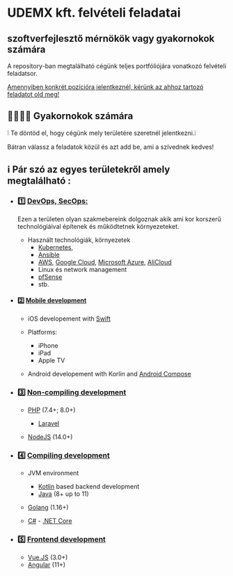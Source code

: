 # UDEMX kft. felvételi feladatai 

## szoftverfejlesztő mérnökök vagy gyakornokok számára

A repository-ban megtalálható cégünk teljes portfóliójára vonatkozó felvételi feladatsor.

<u>Amennyiben konkrét pozícióra jelentkeznél, kérünk az ahhoz tartozó feladatot old meg!</u>

## :woman_student::man_student: Gyakornokok számára
:grey_exclamation: Te döntöd  el, hogy cégünk mely területére szeretnél jelentkezni.:grey_exclamation:

Bátran válassz a feladatok közül és azt add be, ami a szívednek kedves!

## :information_source: Pár szó az egyes területekről amely megtalálható :

* ### :one: [**DevOps, SecOps:**](./devops-secops) 

  Ezen a területen olyan szakmebereink dolgoznak akik ami kor korszerű technológiáival építenek és működtetnek környezeteket. 

  * Használt technológiák, környezetek
    * [Kubernetes](https://kubernetes.io/), 
    * [Ansible](https://www.ansible.com/)
    * [AWS](https://aws.amazon.com/), [Google Cloud](https://cloud.google.com/), [Microsoft Azure](https://azure.microsoft.com/en-us/), [AliCloud](https://www.alibabacloud.com/)
    * Linux és network management
    * [pfSense](https://www.pfsense.org/)
    * stb.

* #### :two: [**Mobile development**](./mobile-development)

  * iOS developement with [Swift](https://developer.apple.com/swift/)
  * Platforms:
    * iPhone
    * iPad
    * Apple TV

  * Android developement with Korlin and [Android Compose](https://developer.android.com/jetpack/compose) 

* ### :three: [**Non-compiling development**](./non-compiling-development)

  * [PHP](https://www.php.net/) (7.4+; 8.0+)
    * [Laravel](https://laravel.com/)

  * [NodeJS](https://nodejs.org/en/) (14.0+)

* ### :four: [**Compiling development**](./compiling-development)

  * JVM environment
    * [Kotlin](https://kotlinlang.org/) based backend development
    * [Java](https://www.oracle.com/java/) (8+ up to 11)

  * [Golang](https://go.dev/) (1.16+)
  * [C#](https://docs.microsoft.com/en-us/dotnet/csharp/tour-of-csharp/) - [.NET Core](https://docs.microsoft.com/en-us/dotnet/)

* ### :five: [**Frontend development**](./frontend-development)

  * [Vue.JS](https://vuejs.org/) (3.0+)
  * [Angular](https://angular.io/) (11+)


